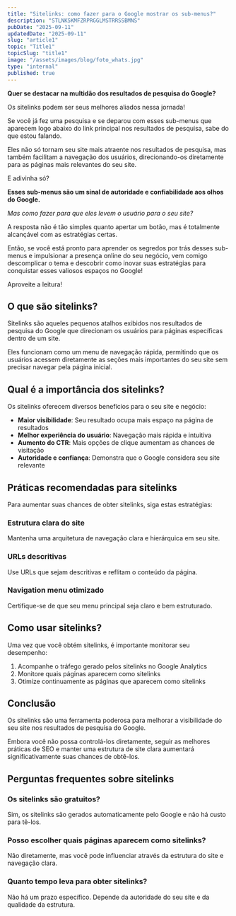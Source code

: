 ```yaml
---
title: "Sitelinks: como fazer para o Google mostrar os sub-menus?"
description: "STLNKSKMFZRPRGGLMSTRRSSBMNS"
pubDate: "2025-09-11"
updatedDate: "2025-09-11"
slug: "article1"
topic: "Title1"
topicSlug: "title1"
image: "/assets/images/blog/foto_whats.jpg"
type: "internal"
published: true
---
```


**Quer se destacar na multidão dos resultados de pesquisa do Google?**

Os sitelinks podem ser seus melhores aliados nessa jornada!

Se você já fez uma pesquisa e se deparou com esses sub-menus que aparecem logo abaixo do link principal nos resultados de pesquisa, sabe do que estou falando.

Eles não só tornam seu site mais atraente nos resultados de pesquisa, mas também facilitam a navegação dos usuários, direcionando-os diretamente para as páginas mais relevantes do seu site. 

E adivinha só? 

**Esses sub-menus são um sinal de autoridade e confiabilidade aos olhos do Google.**

*Mas como fazer para que eles levem o usuário para o seu site?*

A resposta não é tão simples quanto apertar um botão, mas é totalmente alcançável com as estratégias certas. 

Então, se você está pronto para aprender os segredos por trás desses sub-menus e impulsionar a presença online do seu negócio, vem comigo descomplicar o tema e descobrir como inovar suas estratégias para conquistar esses valiosos espaços no Google!

Aproveite a leitura!

## O que são sitelinks?

Sitelinks são aqueles pequenos atalhos exibidos nos resultados de pesquisa do Google que direcionam os usuários para páginas específicas dentro de um site.

Eles funcionam como um menu de navegação rápida, permitindo que os usuários acessem diretamente as seções mais importantes do seu site sem precisar navegar pela página inicial.

## Qual é a importância dos sitelinks?

Os sitelinks oferecem diversos benefícios para o seu site e negócio:

- **Maior visibilidade**: Seu resultado ocupa mais espaço na página de resultados
- **Melhor experiência do usuário**: Navegação mais rápida e intuitiva
- **Aumento do CTR**: Mais opções de clique aumentam as chances de visitação
- **Autoridade e confiança**: Demonstra que o Google considera seu site relevante

## Práticas recomendadas para sitelinks

Para aumentar suas chances de obter sitelinks, siga estas estratégias:

### Estrutura clara do site

Mantenha uma arquitetura de navegação clara e hierárquica em seu site.

### URLs descritivas

Use URLs que sejam descritivas e reflitam o conteúdo da página.

### Navigation menu otimizado

Certifique-se de que seu menu principal seja claro e bem estruturado.

## Como usar sitelinks?

Uma vez que você obtém sitelinks, é importante monitorar seu desempenho:

1. Acompanhe o tráfego gerado pelos sitelinks no Google Analytics
2. Monitore quais páginas aparecem como sitelinks
3. Otimize continuamente as páginas que aparecem como sitelinks

## Conclusão

Os sitelinks são uma ferramenta poderosa para melhorar a visibilidade do seu site nos resultados de pesquisa do Google. 

Embora você não possa controlá-los diretamente, seguir as melhores práticas de SEO e manter uma estrutura de site clara aumentará significativamente suas chances de obtê-los.

## Perguntas frequentes sobre sitelinks

### Os sitelinks são gratuitos?

Sim, os sitelinks são gerados automaticamente pelo Google e não há custo para tê-los.

### Posso escolher quais páginas aparecem como sitelinks?

Não diretamente, mas você pode influenciar através da estrutura do site e navegação clara.

### Quanto tempo leva para obter sitelinks?

Não há um prazo específico. Depende da autoridade do seu site e da qualidade da estrutura.